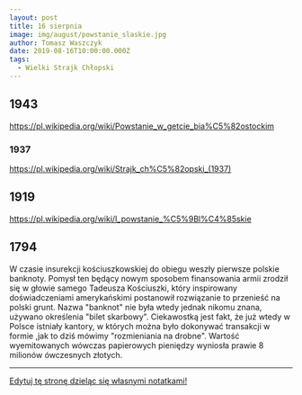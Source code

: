 ```yaml
---
layout: post
title: 16 sierpnia
image: img/august/powstanie_slaskie.jpg
author: Tomasz Waszczyk
date: 2019-08-16T10:00:00.000Z
tags:
  - Wielki Strajk Chłopski
---
```


## 1943

<https://pl.wikipedia.org/wiki/Powstanie_w_getcie_bia%C5%82ostockim>

### 1937

https://pl.wikipedia.org/wiki/Strajk_ch%C5%82opski_(1937)

## 1919

<https://pl.wikipedia.org/wiki/I_powstanie_%C5%9Bl%C4%85skie>

## 1794

W czasie insurekcji kościuszkowskiej do obiegu weszły pierwsze polskie banknoty.
Pomysł ten będący nowym sposobem finansowania armii zrodził się w głowie samego Tadeusza Kościuszki, który inspirowany doświadczeniami amerykańskimi postanowił rozwiązanie to przenieść na polski grunt.
Nazwa "banknot" nie była wtedy jednak nikomu znana, używano określenia "bilet skarbowy". Ciekawostką jest fakt, że już wtedy w Polsce istniały kantory, w których można było dokonywać transakcji w formie ,jak to dziś mówimy "rozmieniania na drobne".
Wartość wyemitowanych wówczas papierowych pieniędzy wyniosła prawie 8 milionów ówczesnych złotych.

---

<a href="https://github.com/TomaszWaszczyk/historia.waszczyk.com/edit/master/src/content/august-2.md" target="_blank">Edytuj tę stronę dzieląc się własnymi notatkami!<a>
